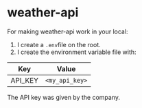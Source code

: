 # weather-api

For making weather-api work in your local:

1. I create a `.env`file on the root.
2. I create the environment variable file with:

| Key                 | Value                     |
|---------------------|---------------------------|
| API_KEY             | `<my_api_key>`            |

The API key was given by the company.
